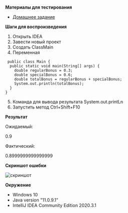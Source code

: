 **Материалы для тестирования**

- [Домашнее задание](https://github.com/netology-code/javaqa-homeworks/blob/master/programming/README.md)

**Шаги для воспроизведения**

1. Открыть IDEA
2. Завести новый проект
3. Создать ClassMain
4. Переменная
<pre><code> public class Main {
  public static void main(String[] args) {
    double regularBonus = 0.3;
    double specialBonus = 0.6;
    double totalBonus = regularBonus + specialBonus;
    System.out.println(totalBonus);
  }
} </code></pre>
5. Команда для вывода результата System.out.printLn
6. Запустить метод Ctrl+Shift+F10

**Результат**

Ожидаемый:

0.9

Фактический:

0.8999999999999999

**Cкриншот ошибки**

![скриншот](https://github.com/MashaOsipova/Java-1.2.2/blob/74ea5517f353dcde4a882288597b5d9359ff304a/%D0%A1%D0%BD%D0%B8%D0%BC%D0%BE%D0%BA%20%D1%8D%D0%BA%D1%80%D0%B0%D0%BD%D0%B0.png)

**Окружение**

- Windows 10
- Java version "11.0.9.1"
- IntelliJ IDEA Community Edition 2020.3.1
